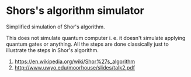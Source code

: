 # Shors's algorithm simulator
Simplified simulation of Shor's algorithm.

This does not simulate quantum computer i. e. it doesn't simulate applying quantum gates or anything. All the steps are done classically just to illustrate the steps in Shor's algorithm.

1. https://en.wikipedia.org/wiki/Shor%27s_algorithm
2. http://www.uwyo.edu/moorhouse/slides/talk2.pdf
